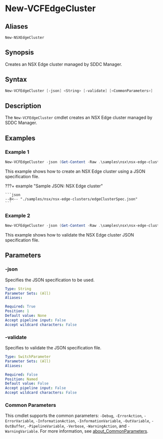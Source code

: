 # New-VCFEdgeCluster

## Aliases

`New-NSXEdgeCluster`

## Synopsis

Creates an NSX Edge cluster managed by SDDC Manager.

## Syntax

```powershell
New-VCFEdgeCluster [-json] <String> [-validate] [<CommonParameters>]
```

## Description

The `New-VCFEdgeCluster` cmdlet creates an NSX Edge cluster managed by SDDC Manager.

## Examples

### Example 1

```powershell
New-VCFEdgeCluster -json (Get-Content -Raw .\samples\nsx\nsx-edge-clusters\edgeClusterSpec.json)
```

This example shows how to create an NSX Edge cluster using a JSON specification file.

???+ example "Sample JSON: NSX Edge cluster"

    ```json
    --8<-- "./samples/nsx/nsx-edge-clusters/edgeClusterSpec.json"
    ```

### Example 2

```powershell
New-VCFEdgeCluster -json (Get-Content -Raw .\samples\nsx\nsx-edge-clusters\edgeClusterSpec.json) -validate
```

This example shows how to validate the NSX Edge cluster JSON specification file.

## Parameters

### -json

Specifies the JSON specification to be used.

```yaml
Type: String
Parameter Sets: (All)
Aliases:

Required: True
Position: 1
Default value: None
Accept pipeline input: False
Accept wildcard characters: False
```

### -validate

Specifies to validate the JSON specification file.

```yaml
Type: SwitchParameter
Parameter Sets: (All)
Aliases:

Required: False
Position: Named
Default value: False
Accept pipeline input: False
Accept wildcard characters: False
```

### Common Parameters

This cmdlet supports the common parameters: `-Debug`, `-ErrorAction`, `-ErrorVariable`, `-InformationAction`, `-InformationVariable`, `-OutVariable`, `-OutBuffer`, `-PipelineVariable`, `-Verbose`, `-WarningAction`, and `-WarningVariable`. For more information, see [about_CommonParameters](http://go.microsoft.com/fwlink/?LinkID=113216).
